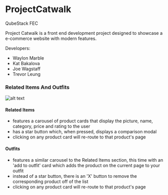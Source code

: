 # ProjectCatwalk
QubeStack
FEC

Project Catwalk is a front end development project designed to showcase a e-commerce website
with modern features.

Developers:
- Waylon Marble
- Kat Bakalova
- Joe Wagstaff
- Trevor Leung


### Related Items And Outfits
![alt text](https://i.imgur.com/NE3HxeG.png)
#### Related Items
- features a carousel of product cards that display the picture, name, category, price and rating to the user
- has a star button which, when pressed, displays a comparison modal
- clicking on any product card will re-route to that product's page
#### Outfits
- features a similar carousel to the Related Items section, this time with an 'add to outfit' card which adds the product on the current page to your outfit
- instead of a star button, there is an 'X' button to remove the corresponding product off of the list
- clicking on any product card will re-route to that product's page

